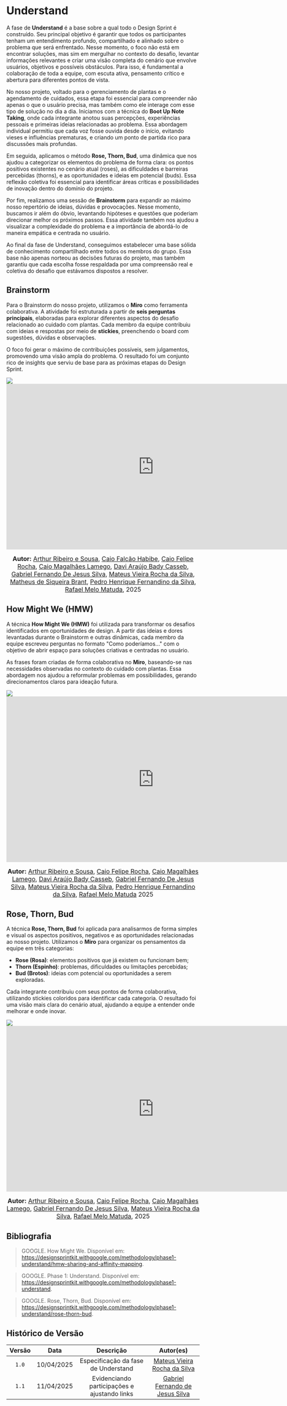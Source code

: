 # Understand

A fase de **Understand** é a base sobre a qual todo o Design Sprint é construído. Seu principal objetivo é garantir que todos os participantes tenham um entendimento profundo, compartilhado e alinhado sobre o problema que será enfrentado. Nesse momento, o foco não está em encontrar soluções, mas sim em mergulhar no contexto do desafio, levantar informações relevantes e criar uma visão completa do cenário que envolve usuários, objetivos e possíveis obstáculos. Para isso, é fundamental a colaboração de toda a equipe, com escuta ativa, pensamento crítico e abertura para diferentes pontos de vista.

No nosso projeto, voltado para o gerenciamento de plantas e o agendamento de cuidados, essa etapa foi essencial para compreender não apenas o que o usuário precisa, mas também como ele interage com esse tipo de solução no dia a dia. Iniciamos com a técnica do **Boot Up Note Taking**, onde cada integrante anotou suas percepções, experiências pessoais e primeiras ideias relacionadas ao problema. Essa abordagem individual permitiu que cada voz fosse ouvida desde o início, evitando vieses e influências prematuras, e criando um ponto de partida rico para discussões mais profundas.

Em seguida, aplicamos o método **Rose, Thorn, Bud**, uma dinâmica que nos ajudou a categorizar os elementos do problema de forma clara: os pontos positivos existentes no cenário atual (roses), as dificuldades e barreiras percebidas (thorns), e as oportunidades e ideias em potencial (buds). Essa reflexão coletiva foi essencial para identificar áreas críticas e possibilidades de inovação dentro do domínio do projeto.

Por fim, realizamos uma sessão de **Brainstorm** para expandir ao máximo nosso repertório de ideias, dúvidas e provocações. Nesse momento, buscamos ir além do óbvio, levantando hipóteses e questões que poderiam direcionar melhor os próximos passos. Essa atividade também nos ajudou a visualizar a complexidade do problema e a importância de abordá-lo de maneira empática e centrada no usuário.

Ao final da fase de Understand, conseguimos estabelecer uma base sólida de conhecimento compartilhado entre todos os membros do grupo. Essa base não apenas norteou as decisões futuras do projeto, mas também garantiu que cada escolha fosse respaldada por uma compreensão real e coletiva do desafio que estávamos dispostos a resolver.

## Brainstorm

Para o Brainstorm do nosso projeto, utilizamos o **Miro** como ferramenta colaborativa. A atividade foi estruturada a partir de **seis perguntas principais**, elaboradas para explorar diferentes aspectos do desafio relacionado ao cuidado com plantas. Cada membro da equipe contribuiu com ideias e respostas por meio de **stickies**, preenchendo o board com sugestões, dúvidas e observações.

O foco foi gerar o máximo de contribuições possíveis, sem julgamentos, promovendo uma visão ampla do problema. O resultado foi um conjunto rico de insights que serviu de base para as próximas etapas do Design Sprint.

<img src="./assets/brainstorm.jpg" />

<iframe width="768" height="432" src="https://miro.com/app/embed/uXjVIG9iqTs=/?pres=1&frameId=3458764623738653172&embedId=306523643298" frameborder="0" scrolling="no" allow="fullscreen; clipboard-read; clipboard-write" allowfullscreen></iframe>

<font size="3"><p style="text-align: center"><b>Autor:</b>  [Arthur Ribeiro e Sousa][artrsousa1], [Caio Falcão Habibe][CaioHabibe], [Caio Felipe Rocha][caio-felipee], [Caio Magalhães Lamego][caiolamego], [Davi Araújo Bady Casseb][dcasseb], [Gabriel Fernando De Jesus Silva][MMcLovin], [Mateus Vieira Rocha da Silva][mateusvrs], [Matheus de Siqueira Brant][MatheussBrant], [Pedro Henrique Fernandino da Silva][PedroHenrique061], [Rafael Melo Matuda][rmatuda], 2025</p></font>

## How Might We (HMW)

A técnica **How Might We (HMW)** foi utilizada para transformar os desafios identificados em oportunidades de design. A partir das ideias e dores levantadas durante o Brainstorm e outras dinâmicas, cada membro da equipe escreveu perguntas no formato "Como poderíamos..." com o objetivo de abrir espaço para soluções criativas e centradas no usuário.

As frases foram criadas de forma colaborativa no **Miro**, baseando-se nas necessidades observadas no contexto do cuidado com plantas. Essa abordagem nos ajudou a reformular problemas em possibilidades, gerando direcionamentos claros para ideação futura.

<img src="./assets/hmw.jpg" />

<iframe width="768" height="432" src="https://miro.com/app/embed/uXjVIG9iqTs=/?pres=1&frameId=3458764623738653497&embedId=372914487578" frameborder="0" scrolling="no" allow="fullscreen; clipboard-read; clipboard-write" allowfullscreen></iframe>

<font size="3"><p style="text-align: center"><b>Autor:</b> [Arthur Ribeiro e Sousa][artrsousa1], [Caio Felipe Rocha][caio-felipee], [Caio Magalhães Lamego][caiolamego], [Davi Araújo Bady Casseb][dcasseb], [Gabriel Fernando De Jesus Silva][MMcLovin], [Mateus Vieira Rocha da Silva][mateusvrs], [Pedro Henrique Fernandino da Silva][PedroHenrique061], [Rafael Melo Matuda][rmatuda] 2025</p></font>

## Rose, Thorn, Bud

A técnica **Rose, Thorn, Bud** foi aplicada para analisarmos de forma simples e visual os aspectos positivos, negativos e as oportunidades relacionadas ao nosso projeto. Utilizamos o **Miro** para organizar os pensamentos da equipe em três categorias:

- **Rose (Rosa)**: elementos positivos que já existem ou funcionam bem;
- **Thorn (Espinho)**: problemas, dificuldades ou limitações percebidas;
- **Bud (Brotos)**: ideias com potencial ou oportunidades a serem exploradas.

Cada integrante contribuiu com seus pontos de forma colaborativa, utilizando stickies coloridos para identificar cada categoria. O resultado foi uma visão mais clara do cenário atual, ajudando a equipe a entender onde melhorar e onde inovar.

<img src="./assets/rodthornbud.png" />

<iframe width="768" height="432" src="https://miro.com/app/embed/uXjVIG9iqTs=/?pres=1&frameId=3458764623739251695&embedId=907861629269" frameborder="0" scrolling="no" allow="fullscreen; clipboard-read; clipboard-write" allowfullscreen></iframe>

<font size="3"><p style="text-align: center"><b>Autor:</b> [Arthur Ribeiro e Sousa][artrsousa1], [Caio Felipe Rocha][caio-felipee], [Caio Magalhães Lamego][caiolamego], [Gabriel Fernando De Jesus Silva][MMcLovin], [Mateus Vieira Rocha da Silva][mateusvrs], [Rafael Melo Matuda][rmatuda], 2025</p></font>

## Bibliografia

> GOOGLE. How Might We. Disponível em: https://designsprintkit.withgoogle.com/methodology/phase1-understand/hmw-sharing-and-affinity-mapping.

> GOOGLE. Phase 1: Understand. Disponível em: https://designsprintkit.withgoogle.com/methodology/phase1-understand.

> GOOGLE. Rose, Thorn, Bud. Disponível em: https://designsprintkit.withgoogle.com/methodology/phase1-understand/rose-thorn-bud.

## Histórico de Versão

| Versão | Data | Descrição | Autor(es) |
| :-: | :-: | :-: | :-: |
| `1.0` | 10/04/2025  | Especificação da fase de Understand | [Mateus Vieira Rocha da Silva][mateusvrs] |
| `1.1` | 11/04/2025  | Evidenciando participações e ajustando links | [Gabriel Fernando de Jesus Silva][MMcLovin] |

[artrsousa1]: https://github.com/artrsousa1  
[CaioHabibe]: https://github.com/CaioHabibe  
[caio-felipee]: https://github.com/caio-felipee  
[caiolamego]: https://github.com/caiolamego  
[dcasseb]: https://github.com/dcasseb  
[MMcLovin]: https://github.com/MMcLovin  
[mateusvrs]: https://github.com/mateusvrs  
[MatheussBrant]: https://github.com/MatheussBrant  
[PedroHenrique061]: https://github.com/PedroHenrique061  
[rmatuda]: https://github.com/rmatuda  